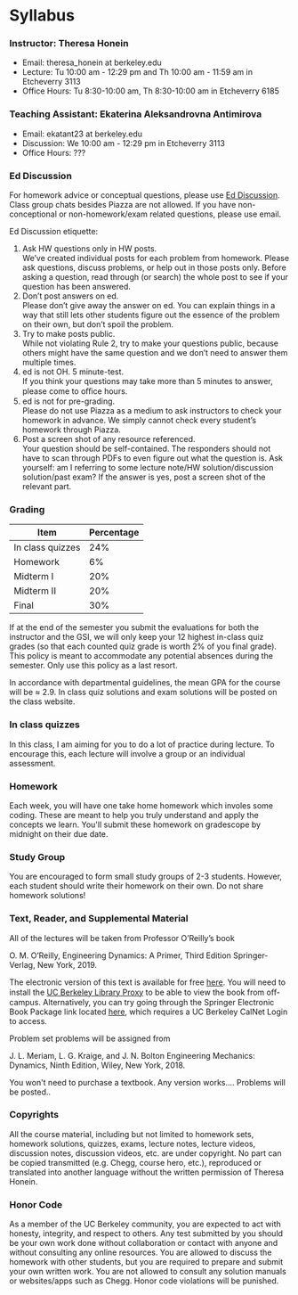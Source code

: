 # Syllabus

### Instructor: Theresa Honein
- Email: theresa_honein at berkeley.edu
- Lecture: Tu 10:00 am - 12:29 pm and Th 10:00 am - 11:59 am in Etcheverry 3113
- Office Hours: Tu 8:30-10:00 am, Th 8:30-10:00 am in Etcheverry 6185

### Teaching Assistant: Ekaterina Aleksandrovna Antimirova
- Email: ekatant23 at berkeley.edu
- Discussion: We 10:00 am - 12:29 pm in Etcheverry 3113
- Office Hours: ???

### Ed Discussion
For homework advice or conceptual questions, please use [Ed Discussion](???). Class group chats besides Piazza are not allowed. If you have non-conceptional or non-homework/exam related questions, please use email.

Ed Discussion etiquette:
1. Ask HW questions only in HW posts.\
We’ve created individual posts for each problem from homework. Please ask questions, discuss problems, or help out in those
posts only. Before asking a question, read through (or search) the whole post to see if your question has been answered.
2. Don’t post answers on ed.\
Please don’t give away the answer on ed. You can explain things in a way that still lets other students figure out the
essence of the problem on their own, but don’t spoil the problem.
3. Try to make posts public.\
While not violating Rule 2, try to make your questions public, because others might have the same question and we don’t
need to answer them multiple times.
4. ed is not OH. 5 minute-test.\
If you think your questions may take more than 5 minutes to answer, please come to oﬃce hours.
5. ed is not for pre-grading.\
Please do not use Piazza as a medium to ask instructors to check your homework in advance. We simply cannot check every
student’s homework through Piazza.
6. Post a screen shot of any resource referenced.\
Your question should be self-contained. The responders should not have to scan through PDFs to even figure out what the
question is. Ask yourself: am I referring to some lecture note/HW solution/discussion solution/past exam?
If the answer is yes, post a screen shot of the relevant part.

### Grading

| Item | Percentage |
| ---- | ---------- |
| In class quizzes | 24% |
| Homework | 6% |
| Midterm I | 20% |
| Midterm II | 20% |
| Final | 30% |

If at the end of the semester you submit the evaluations for both the instructor and the GSI, we will only keep your 12 highest in-class quiz grades (so that each counted quiz grade is worth 2% of you final grade). This policy is meant to accommodate any potential absences during the semester. Only use this policy as a last resort.

In accordance with departmental guidelines, the mean GPA for the course will be ≈ 2.9. In class quiz solutions and exam solutions
will be posted on the class website.

### In class quizzes

In this class, I am aiming for you to do a lot of practice during lecture. To encourage this, each lecture will involve a group or an individual assessment.

### Homework

Each week, you will have one take home homework which involes some coding. These are meant to help you truly understand and apply the concepts we learn. You'll submit these homework on gradescope by midnight on their due date.

### Study Group
You are encouraged to form small study groups of 2-3 students. However, each student should write their homework on their own.
Do not share homework solutions!

### Text, Reader, and Supplemental Material

All of the lectures will be taken from Professor O’Reilly’s book

O. M. O’Reilly, Engineering Dynamics: A Primer, Third Edition
Springer-Verlag, New York, 2019.

The electronic version of this text is available for free [here](???). You will need to install the [UC Berkeley Library Proxy](???) to be able to
view the book from oﬀ-campus. Alternatively, you can try going through the Springer Electronic Book Package link located [here](???),
which requires a UC Berkeley CalNet Login to access.

Problem set problems will be assigned from

J. L. Meriam, L. G. Kraige, and J. N. Bolton Engineering Mechanics: Dynamics, Ninth Edition, Wiley, New York, 2018.

You won't need to purchase a textbook. Any version works.... Problems will be posted..

### Copyrights
All the course material, including but not limited to homework sets, homework solutions, quizzes, exams, lecture notes, lecture
videos, discussion notes, discussion videos, etc. are under copyright. No part can be copied transmitted (e.g. Chegg, course hero,
etc.), reproduced or translated into another language without the written permission of Theresa Honein.

### Honor Code

As a member of the UC Berkeley community, you are expected to act with honesty, integrity, and respect to others. Any test
submitted by you should be your own work done without collaboration or contact with anyone and without consulting any online
resources. You are allowed to discuss the homework with other students, but you are required to prepare and submit your own
written work. You are not allowed to consult any solution manuals or websites/apps such as Chegg. Honor code violations will be
punished.

